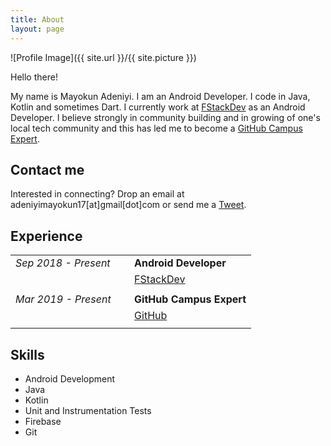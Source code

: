 ```yaml
---
title: About
layout: page
---
```

![Profile Image]({{ site.url }}/{{ site.picture }})

Hello there!

My name is Mayokun Adeniyi. I am an Android Developer.
I code in Java, Kotlin and sometimes Dart. 
I currently work at [FStackDev](https://github.com/Fstackdevio) as an Android Developer.
I believe strongly in community building and in growing of one's local tech community and this has led me to become a [GitHub Campus Expert](https://githubcampus.expert/mayokunthefirst/).

## Contact me
Interested in connecting? Drop an email at adeniyimayokun17[at]gmail[dot]com or send me a [Tweet](https://twitter.com/mayokunadeniyi).





<h2>Experience</h2>

<table> 
    <tr> 
        <td> 
            <i>Sep 2018 - Present</i> &nbsp;&nbsp;&nbsp;&nbsp;
        </td> 
        <td> 
            <strong>Android Developer</strong>
        </td> 
    </tr> 
    <tr> 
        <td> 
        </td> 
        <td> 
            <a target="_blank" rel="noopener noreferrer" href="https://github.com/Fstackdevio">FStackDev</a>
        </td> 
    </tr> 
    <tr> 
        <td> 
        </td> 
    </tr> 
    <tr> 
        <td> 
            <i>Mar 2019 - Present</i> &nbsp;&nbsp;&nbsp;&nbsp;
        </td> 
        <td> 
            <strong>GitHub Campus Expert</strong>
        </td> 
    </tr> 
    <tr> 
        <td> 
        </td> 
        <td> 
            <a target="_blank" rel="noopener noreferrer" href="https://githubcampus.expert/mayokunthefirst/">GitHub</a>
        </td> 
    </tr> 
    <tr> 
         <td> 
        </td> 
    </tr> 
</table>


<h2>Skills</h2>

<ul class="skill-list">
    <li>Android Development</li>
    <li>Java</li>
    <li>Kotlin</li>
    <li>Unit and Instrumentation Tests</li>
    <li>Firebase</li>
    <li>Git</li>
</ul>